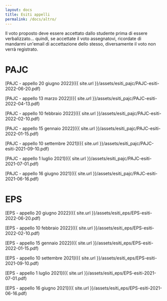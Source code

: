 ```yaml
---
layout: docs
title: Esiti appelli
permalink: /docs/altro/
---
```


<div class="note warning">
  <p>Il voto proposto deve essere accettato dallo studente prima di essere verbalizzato... quindi, se accettate il voto assegnatovi, ricordate di mandarmi un'email di accettazione dello stesso, diversamente il voto non verrà registrato.</p>
</div>

# PAJC
[PAJC - appello 20 giugno 2022]({{ site.url }}/assets/esiti_pajc/PAJC-esiti-2022-06-20.pdf)

[PAJC - appello 13 marzo 2022]({{ site.url }}/assets/esiti_pajc/PAJC-esiti-2022-04-13.pdf)

[PAJC - appello 10 febbraio 2022]({{ site.url }}/assets/esiti_pajc/PAJC-esiti-2022-02-10.pdf)

[PAJC - appello 15 gennaio 2022]({{ site.url }}/assets/esiti_pajc/PAJC-esiti-2022-01-15.pdf)

[PAJC - appello 10 settembre 2021]({{ site.url }}/assets/esiti_pajc/PAJC-esiti-2021-09-10.pdf)

[PAJC - appello 1 luglio 2021]({{ site.url }}/assets/esiti_pajc/PAJC-esiti-2021-07-01.pdf)

[PAJC - appello 16 giugno 2021]({{ site.url }}/assets/esiti_pajc/PAJC-esiti-2021-06-16.pdf)


# EPS
[EPS - appello 20 giugno 2022]({{ site.url }}/assets/esiti_eps/EPS-esiti-2022-06-20.pdf)

[EPS - appello 10 febbraio 2022]({{ site.url }}/assets/esiti_eps/EPS-esiti-2022-02-10.pdf)

[EPS - appello 15 gennaio 2022]({{ site.url }}/assets/esiti_eps/EPS-esiti-2022-01-15.pdf)

[EPS - appello 10 settembre 2021]({{ site.url }}/assets/esiti_eps/EPS-esiti-2021-09-10.pdf)

[EPS - appello 1 luglio 2021]({{ site.url }}/assets/esiti_eps/EPS-esiti-2021-07-01.pdf)

[EPS - appello 16 giugno 2021]({{ site.url }}/assets/esiti_eps/EPS-esiti-2021-06-16.pdf)
